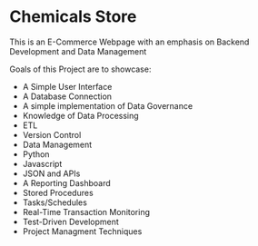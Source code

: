 # Chemicals Store
This is an E-Commerce Webpage with an emphasis on Backend Development and Data Management

Goals of this Project are to showcase:
- A Simple User Interface
- A Database Connection
- A simple implementation of Data Governance
- Knowledge of Data Processing
- ETL
- Version Control
- Data Management
- Python
- Javascript
- JSON and APIs
- A Reporting Dashboard
- Stored Procedures
- Tasks/Schedules
- Real-Time Transaction Monitoring
- Test-Driven Development
- Project Managment Techniques
